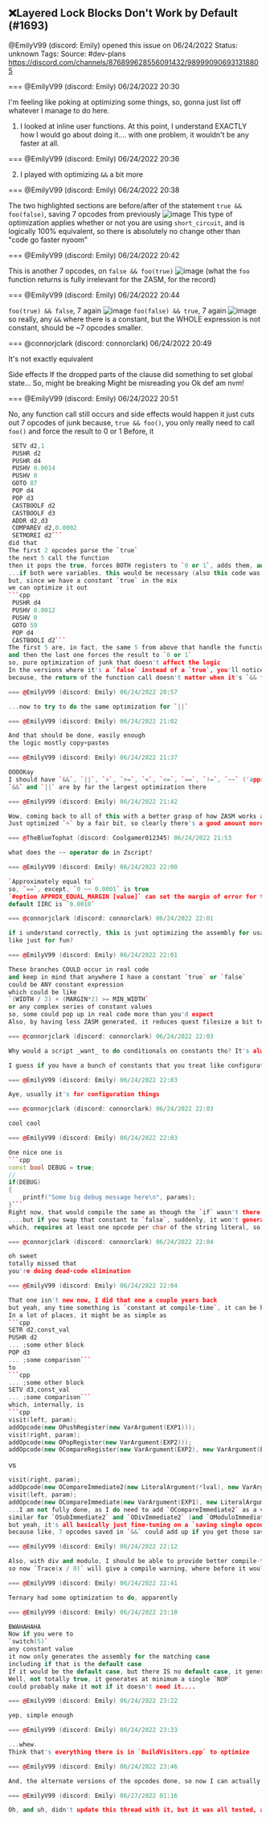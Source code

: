 ## ❌Layered Lock Blocks Don't Work by Default (#1693)
@EmilyV99 (discord: Emily) opened this issue on 06/24/2022
Status: unknown
Tags: 
Source: #dev-plans https://discord.com/channels/876899628556091432/989990906931318805


=== @EmilyV99 (discord: Emily) 06/24/2022 20:30

I'm feeling like poking at optimizing some things, so, gonna just list off whatever I manage to do here.
1. I looked at inline user functions. At this point, I understand EXACTLY how I would go about doing it.... with one problem, it wouldn't be any faster at all.

=== @EmilyV99 (discord: Emily) 06/24/2022 20:36

2. I played with optimizing `&&` a bit more

=== @EmilyV99 (discord: Emily) 06/24/2022 20:38

The two highlighted sections are before/after of the statement `true && foo(false)`, saving 7 opcodes from previously
![image](https://cdn.discordapp.com/attachments/989990906931318805/989992843672166450/unknown.png?ex=65eb772f&is=65d9022f&hm=d5d486b84ed3914166b12c3fb5d07fe6c48d0439dca8846707a960cae42aa999&)
This type of optimization applies whether or not you are using `short_circuit`, and is logically 100% equivalent, so there is absolutely no change other than "code go faster nyoom"

=== @EmilyV99 (discord: Emily) 06/24/2022 20:42

This is another 7 opcodes, on `false && foo(true)`
![image](https://cdn.discordapp.com/attachments/989990906931318805/989993970199314563/unknown.png?ex=65eb783b&is=65d9033b&hm=7cebeab3211b058f8e881f230838c20a474562c3b9dd612fb1d073a4b4f5c6fd&)
(what the `foo` function returns is fully irrelevant for the ZASM, for the record)

=== @EmilyV99 (discord: Emily) 06/24/2022 20:44

`foo(true) && false`, 7 again
![image](https://cdn.discordapp.com/attachments/989990906931318805/989994518248063076/unknown.png?ex=65eb78be&is=65d903be&hm=826e95183ea432ce56858a03a918bdfa4824f32b2649baab8c1439d4df8b997c&)
`foo(false) && true`, 7 again
![image](https://cdn.discordapp.com/attachments/989990906931318805/989994702122147870/unknown.png?ex=65eb78ea&is=65d903ea&hm=df46d12a2075b73c00699709685bb8b69b0540bbbfd82ee1c34ac5ebbb4c6258&)
so really, any `&&` where there is a constant, but the WHOLE expression is not constant, should be ~7 opcodes smaller.

=== @connorjclark (discord: connorclark) 06/24/2022 20:49

It's not exactly equivalent

Side effects
If the dropped parts of the clause did something to set global state...
So, might be breaking
Might be misreading you
Ok def am nvm!

=== @EmilyV99 (discord: Emily) 06/24/2022 20:51

No, any function call still occurs
and side effects would happen
it just cuts out 7 opcodes of junk
because, `true && foo()`, you only really need to call `foo()` and force the result to 0 or 1
Before, it
```cpp
 SETV d2,1
 PUSHR d2
 PUSHR d4
 PUSHV 0.0014
 PUSHV 0
 GOTO 87
 POP d4
 POP d3
 CASTBOOLF d2
 CASTBOOLF d3
 ADDR d2,d3
 COMPAREV d2,0.0002
 SETMOREI d2```
did that
The first 2 opcodes parse the `true`
the next 5 call the function
then it pops the true, forces BOTH registers to `0 or 1`, adds them, and compares the result to `2`, setting the truthy state of that comparison to the output
...if both were variables, this would be necessary (also this code was compiled with short-circuit DISABLED, that would itself save a tiny bit more)
but, since we have a constant `true` in the mix
we can optimize it out
```cpp
 PUSHR d4
 PUSHV 0.0012
 PUSHV 0
 GOTO 59
 POP d4
 CASTBOOLI d2```
The first 5 are, in fact, the same 5 from above that handle the function call
and then the last one forces the result to `0 or 1`
so, pure optimization of junk that doesn't affect the logic
In the versions where it's a `false` instead of a `true`, you'll notice it just has `SETV d2,0` instead of `CASTBOOLI d2`
because, the return of the function call doesn't matter when it's `&& false`, the result is always false

=== @EmilyV99 (discord: Emily) 06/24/2022 20:57

...now to try to do the same optimization for `||`

=== @EmilyV99 (discord: Emily) 06/24/2022 21:02

And that should be done, easily enough
the logic mostly copy+pastes

=== @EmilyV99 (discord: Emily) 06/24/2022 21:37

OOOOKay
I should have `&&`, `||`, `>`, `>=`, `<`, `<=`, `==`, `!=`, `~~` ('approximately equal to' operator), and `^^` (boolean XOR) all optimized
`&&` and `||` are by far the largest optimization there

=== @EmilyV99 (discord: Emily) 06/24/2022 21:42

Wow, coming back to all of this with a better grasp of how ZASM works as a whole makes it look a hell of a lot easier than it used to
Just optimized `+` by a fair bit, so clearly there's a good amount more I can still do

=== @TheBlueTophat (discord: Coolgamer012345) 06/24/2022 21:53

what does the ~~ operator do in Zscript?

=== @EmilyV99 (discord: Emily) 06/24/2022 22:00

`Approximately equal to`
so, `==`, except, `0 ~~ 0.0001` is true
`#option APPROX_EQUAL_MARGIN [value]` can set the margin of error for the comparison
default IIRC is `0.0010`

=== @connorjclark (discord: connorclark) 06/24/2022 22:01

if i understand correctly, this is just optimizing the assembly for usages of constants in branches that you wouldn't expect to see in real code?
like just for fun?

=== @EmilyV99 (discord: Emily) 06/24/2022 22:01

These branches COULD occur in real code
and keep in mind that anywhere I have a constant `true` or `false`
could be ANY constant expression
which could be like
`(WIDTH / 2) + (MARGIN*2) >= MIN_WIDTH`
or any complex series of constant values
so, some could pop up in real code more than you'd expect
Also, by having less ZASM generated, it reduces quest filesize a bit too

=== @connorjclark (discord: connorclark) 06/24/2022 22:03

Why would a script _want_ to do conditionals on constants tho? It's always either true or false

I guess if you have a bunch of constants that you treat like configuration at the top of the script it makes more sense to me

=== @EmilyV99 (discord: Emily) 06/24/2022 22:03

Aye, usually it's for configuration things

=== @connorjclark (discord: connorclark) 06/24/2022 22:03

cool cool

=== @EmilyV99 (discord: Emily) 06/24/2022 22:03

One nice one is
```cpp
const bool DEBUG = true;
//
if(DEBUG)
{
    printf("Some big debug message here\n", params);
}```
Right now, that would compile the same as though the `if` wasn't there at all, since it's always true
....but if you swap that constant to `false`, suddenly, it won't generate assembly for ANYTHING inside the function
which, requires at least one opcode per char of the string literal, so that's a sizable amount

=== @connorjclark (discord: connorclark) 06/24/2022 22:04

oh sweet
totally missed that
you're doing dead-code elimination

=== @EmilyV99 (discord: Emily) 06/24/2022 22:04

That one isn't new now, I did that one a couple years back
but yeah, any time something is `constant at compile-time`, it can be handled smarter
In a lot of places, it might be as simple as
```cpp
SETR d2,const_val
PUSHR d2
... ;some other block
POP d3
... ;some comparison```
to
```cpp
... ;some other block
SETV d3,const_val
... ;some comparison```
which, internally, is
```cpp
visit(left, param);
addOpcode(new OPushRegister(new VarArgument(EXP1)));
visit(right, param);
addOpcode(new OPopRegister(new VarArgument(EXP2)));
addOpcode(new OCompareRegister(new VarArgument(EXP2), new VarArgument(EXP1)));
```
vs
```cpp
visit(right, param);
addOpcode(new OCompareImmediate2(new LiteralArgument(*lval), new VarArgument(EXP1)));```or```cpp
visit(left, param);
addOpcode(new OCompareImmediate(new VarArgument(EXP1), new LiteralArgument(*rval)));```
...I am not fully done, as I do need to add `OCompareImmediate2` as a version that takes `literal, register` instead of `register, literal`
similar for `OSubImmediate2` and `ODivImmediate2` (and `OModuloImmediate2`)
but yeah, it's all basically just fine-tuning on a `saving single opcodes from basic operations` level
because like, 7 opcodes saved in `&&` could add up if you get those savings in a lot of places

=== @EmilyV99 (discord: Emily) 06/24/2022 22:12

Also, with div and modulo, I should be able to provide better compile-time `div by 0` checking
so now `Trace(x / 0)` will give a compile warning, where before it would not

=== @EmilyV99 (discord: Emily) 06/24/2022 22:41

Ternary had some optimization to do, apparently

=== @EmilyV99 (discord: Emily) 06/24/2022 23:18

BWAHAHAHA
Now if you were to
`switch(5)`
any constant value
it now only generates the assembly for the matching case
including if that is the default case
If it would be the default case, but there IS no default case, it generates simply nothing.
Well, not totally true, it generates at minimum a single `NOP`
could probably make it not if it doesn't need it....

=== @EmilyV99 (discord: Emily) 06/24/2022 23:22

yep, simple enough

=== @EmilyV99 (discord: Emily) 06/24/2022 23:33

...whew.
Think that's everything there is in `BuildVisitors.cpp` to optimize

=== @EmilyV99 (discord: Emily) 06/24/2022 23:46

And, the alternate versions of the opcodes done, so now I can actually test it.... or, rather, ask some people to test it.

=== @EmilyV99 (discord: Emily) 06/27/2022 01:16

Oh, and uh, didn't update this thread with it, but it was all tested, and fell apart like 5 times. Thanks, Moosh, for the help. All fixed and merged.

